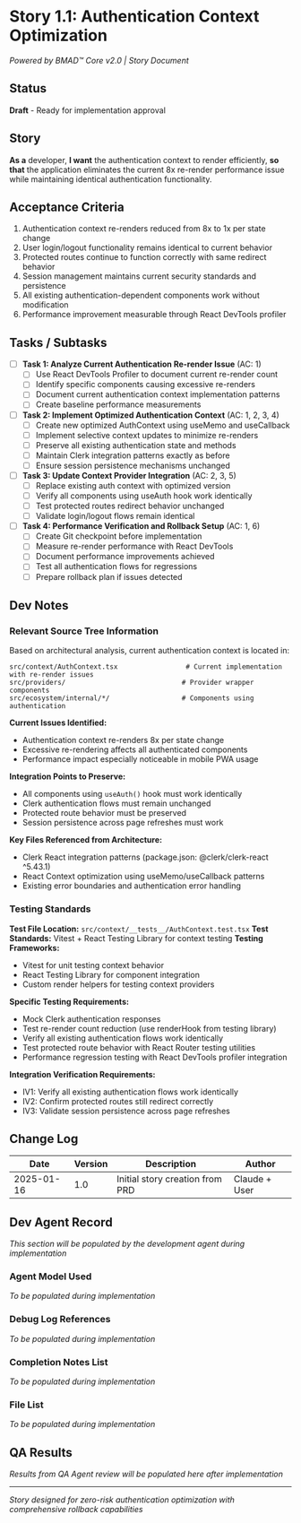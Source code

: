 # Story 1.1: Authentication Context Optimization

*Powered by BMAD™ Core v2.0 | Story Document*

## Status
**Draft** - Ready for implementation approval

## Story
**As a** developer,
**I want** the authentication context to render efficiently,
**so that** the application eliminates the current 8x re-render performance issue while maintaining identical authentication functionality.

## Acceptance Criteria
1. Authentication context re-renders reduced from 8x to 1x per state change
2. User login/logout functionality remains identical to current behavior
3. Protected routes continue to function correctly with same redirect behavior
4. Session management maintains current security standards and persistence
5. All existing authentication-dependent components work without modification
6. Performance improvement measurable through React DevTools profiler

## Tasks / Subtasks

- [ ] **Task 1: Analyze Current Authentication Re-render Issue** (AC: 1)
  - [ ] Use React DevTools Profiler to document current re-render count
  - [ ] Identify specific components causing excessive re-renders
  - [ ] Document current authentication context implementation patterns
  - [ ] Create baseline performance measurements

- [ ] **Task 2: Implement Optimized Authentication Context** (AC: 1, 2, 3, 4)
  - [ ] Create new optimized AuthContext using useMemo and useCallback
  - [ ] Implement selective context updates to minimize re-renders
  - [ ] Preserve all existing authentication state and methods
  - [ ] Maintain Clerk integration patterns exactly as before
  - [ ] Ensure session persistence mechanisms unchanged

- [ ] **Task 3: Update Context Provider Integration** (AC: 2, 3, 5)
  - [ ] Replace existing auth context with optimized version
  - [ ] Verify all components using useAuth hook work identically
  - [ ] Test protected routes redirect behavior unchanged
  - [ ] Validate login/logout flows remain identical

- [ ] **Task 4: Performance Verification and Rollback Setup** (AC: 1, 6)
  - [ ] Create Git checkpoint before implementation
  - [ ] Measure re-render performance with React DevTools
  - [ ] Document performance improvements achieved
  - [ ] Test all authentication flows for regressions
  - [ ] Prepare rollback plan if issues detected

## Dev Notes

### Relevant Source Tree Information
Based on architectural analysis, current authentication context is located in:
```
src/context/AuthContext.tsx                 # Current implementation with re-render issues
src/providers/                             # Provider wrapper components  
src/ecosystem/internal/*/                  # Components using authentication
```

**Current Issues Identified:**
- Authentication context re-renders 8x per state change
- Excessive re-rendering affects all authenticated components
- Performance impact especially noticeable in mobile PWA usage

**Integration Points to Preserve:**
- All components using `useAuth()` hook must work identically
- Clerk authentication flows must remain unchanged
- Protected route behavior must be preserved
- Session persistence across page refreshes must work

**Key Files Referenced from Architecture:**
- Clerk React integration patterns (package.json: @clerk/clerk-react ^5.43.1)
- React Context optimization using useMemo/useCallback patterns
- Existing error boundaries and authentication error handling

### Testing Standards
**Test File Location:** `src/context/__tests__/AuthContext.test.tsx`
**Test Standards:** Vitest + React Testing Library for context testing
**Testing Frameworks:** 
- Vitest for unit testing context behavior
- React Testing Library for component integration
- Custom render helpers for testing context providers

**Specific Testing Requirements:**
- Mock Clerk authentication responses
- Test re-render count reduction (use renderHook from testing library)
- Verify all existing authentication flows work identically
- Test protected route behavior with React Router testing utilities
- Performance regression testing with React DevTools profiler integration

**Integration Verification Requirements:**
- IV1: Verify all existing authentication flows work identically
- IV2: Confirm protected routes still redirect correctly  
- IV3: Validate session persistence across page refreshes

## Change Log
| Date | Version | Description | Author |
|------|---------|-------------|---------|
| 2025-01-16 | 1.0 | Initial story creation from PRD | Claude + User |

## Dev Agent Record
*This section will be populated by the development agent during implementation*

### Agent Model Used
*To be populated during implementation*

### Debug Log References  
*To be populated during implementation*

### Completion Notes List
*To be populated during implementation*

### File List
*To be populated during implementation*

## QA Results
*Results from QA Agent review will be populated here after implementation*

---

*Story designed for zero-risk authentication optimization with comprehensive rollback capabilities*